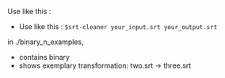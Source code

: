 Use like this :
 - Use like this : `$srt-cleaner your_input.srt your_output.srt`


in ./binary_n_examples,
 - contains binary
 - shows exemplary transformation: two.srt -> three.srt
